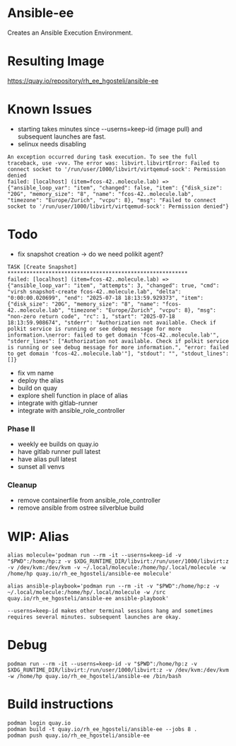 # Ansible-ee
Creates an Ansible Execution Environment.

# Resulting Image
https://quay.io/repository/rh_ee_hgosteli/ansible-ee


# Known Issues
- starting takes minutes since --userns=keep-id (image pull) and subsequent launches are fast.
- selinux needs disabling
```
An exception occurred during task execution. To see the full traceback, use -vvv. The error was: libvirt.libvirtError: Failed to connect socket to '/run/user/1000/libvirt/virtqemud-sock': Permission denied
failed: [localhost] (item=fcos-42..molecule.lab) => {"ansible_loop_var": "item", "changed": false, "item": {"disk_size": "20G", "memory_size": "8", "name": "fcos-42..molecule.lab", "timezone": "Europe/Zurich", "vcpu": 8}, "msg": "Failed to connect socket to '/run/user/1000/libvirt/virtqemud-sock': Permission denied"}
```

# Todo
- fix snapshot creation -> do we need polikit agent?
```
TASK [Create Snapshot] *********************************************************
failed: [localhost] (item=fcos-42..molecule.lab) => {"ansible_loop_var": "item", "attempts": 3, "changed": true, "cmd": "virsh snapshot-create fcos-42..molecule.lab", "delta": "0:00:00.020699", "end": "2025-07-18 18:13:59.929373", "item": {"disk_size": "20G", "memory_size": "8", "name": "fcos-42..molecule.lab", "timezone": "Europe/Zurich", "vcpu": 8}, "msg": "non-zero return code", "rc": 1, "start": "2025-07-18 18:13:59.908674", "stderr": "Authorization not available. Check if polkit service is running or see debug message for more information.\nerror: failed to get domain 'fcos-42..molecule.lab'", "stderr_lines": ["Authorization not available. Check if polkit service is running or see debug message for more information.", "error: failed to get domain 'fcos-42..molecule.lab'"], "stdout": "", "stdout_lines": []}
```
- fix vm name
- deploy the alias
- build on quay
- explore shell function in place of alias
- integrate with gitlab-runner
- integrate with ansible_role_controller

### Phase II
- weekly ee builds on quay.io
- have gitlab runner pull latest
- have alias pull latest
- sunset all venvs

### Cleanup
- remove containerfile from ansible_role_controller
- remove ansible from ostree silverblue build

# WIP: Alias
```
alias molecule='podman run --rm -it --userns=keep-id -v "$PWD":/home/hp:z -v $XDG_RUNTIME_DIR/libvirt:/run/user/1000/libvirt:z -v /dev/kvm:/dev/kvm -v ~/.local/molecule:/home/hp/.local/molecule -w /home/hp quay.io/rh_ee_hgosteli/ansible-ee molecule'

alias ansible-playbook='podman run --rm -it -v "$PWD":/home/hp:z -v ~/.local/molecule:/home/hp/.local/molecule -w /src quay.io/rh_ee_hgosteli/ansible-ee ansible-playbook'

--userns=keep-id makes other terminal sessions hang and sometimes requires several minutes. subsequent launches are okay.

```

# Debug
```
podman run --rm -it --userns=keep-id -v "$PWD":/home/hp:z -v $XDG_RUNTIME_DIR/libvirt:/run/user/1000/libvirt:z -v /dev/kvm:/dev/kvm -w /home/hp quay.io/rh_ee_hgosteli/ansible-ee /bin/bash

```


# Build instructions
```
podman login quay.io
podman build -t quay.io/rh_ee_hgosteli/ansible-ee --jobs 8 .
podman push quay.io/rh_ee_hgosteli/ansible-ee
```